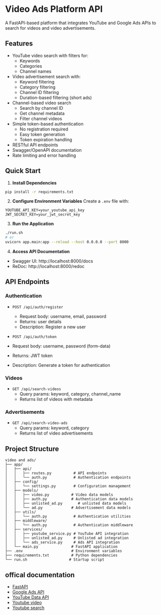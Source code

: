 # Video Ads Platform API

A FastAPI-based platform that integrates YouTube and Google Ads APIs to search for videos and video advertisements.

## Features

- YouTube video search with filters for:
  - Keywords
  - Categories
  - Channel names
- Video advertisement search with:
  - Keyword filtering
  - Category filtering
  - Channel ID filtering
  - Duration-based filtering (short ads)
- Channel-based video search
  - Search by channel ID
  - Get channel metadata
  - Filter channel videos
- Simple token-based authentication
  - No registration required
  - Easy token generation
  - Token expiration handling
- RESTful API endpoints
- Swagger/OpenAPI documentation
- Rate limiting and error handling

## Quick Start

1. **Install Dependencies**
```bash
pip install -r requirements.txt
```

2. **Configure Environment Variables**
Create a `.env` file with:
```env
YOUTUBE_API_KEY=your_youtube_api_key
JWT_SECRET_KEY=your_jwt_secret_key
```

3. **Run the Application**
```bash
./run.sh
# or
uvicorn app.main:app --reload --host 0.0.0.0 --port 8000
```

4. **Access API Documentation**
- Swagger UI: http://localhost:8000/docs
- ReDoc: http://localhost:8000/redoc

## API Endpoints

### Authentication
- `POST /api/auth/register`
  - Request body: username, email, password
  - Returns: user details
  - Description: Register a new user
  
- `POST /api/auth/token`
-  Request body: username, password (form-data)
  - Returns: JWT token
  - Description: Generate a token for authentication

### Videos
- `GET /api/search-videos`
  - Query params: keyword, category, channel_name
  - Returns list of videos with metadata

### Advertisements
- `GET /api/search-video-ads`
  - Query params: keyword, category
  - Returns list of video advertisements


## Project Structure
```
video and ads/
├── app/
│   ├── api/
│   │   ├── routes.py          # API endpoints
│   │   └── auth.py            # Authentication endpoints
│   ├── config/
│   │   └── settings.py        # Configuration management
│   ├── models/
│   │   ├── video.py          # Video data models
│   │   ├── auth.py           # Authentication data models
│   │   ├── unlisted_ad.py       # unlisted data models
│   │   └── ad.py             # Advertisement data models
│   ├── utils/
│   │   └── auth.py            # Authentication utilities
│   ├── middleware/
│   │   └── auth.py            # Authentication middleware
│   ├── services/
│   │   ├── youtube_service.py # YouTube API integration
│   │   ├── unlisted_ad.py     # Unlisted ad integration
│   │   └── ads_service.py     # Ads API integration
│   └── main.py               # FastAPI application
├── .env                      # Environment variables
├── requirements.txt          # Python dependencies
└── run.sh                   # Startup script
```


## offical documentation
- [FastAPI](https://fastapi.tiangolo.com/)
- [Google Ads API](https://developers.google.com/google-ads/api/docs/start)
- [YouTube Data API](https://developers.google.com/youtube/v3/getting-started)
- [Youtube video](https://developers.google.com/youtube/v3/docs/videos)
- [Youtube search](https://developers.google.com/youtube/v3/docs/search)